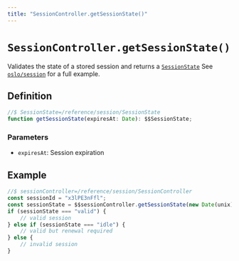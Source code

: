 ```yaml
---
title: "SessionController.getSessionState()"
---
```


# `SessionController.getSessionState()`

Validates the state of a stored session and returns a [`SessionState`](/reference/session/SessionState) See [`oslo/session`](/reference/session) for a full example.

## Definition

```ts
//$ SessionState=/reference/session/SessionState
function getSessionState(expiresAt: Date): $$SessionState;
```

### Parameters

- `expiresAt`: Session expiration

## Example

```ts
//$ sessionController=/reference/session/SessionController
const sessionId = "x3lPE3nFfl";
const sessionState = $$sessionController.getSessionState(new Date(unix));
if (sessionState === "valid") {
	// valid session
} else if (sessionState === "idle") {
	// valid but renewal required
} else {
	// invalid session
}
```
